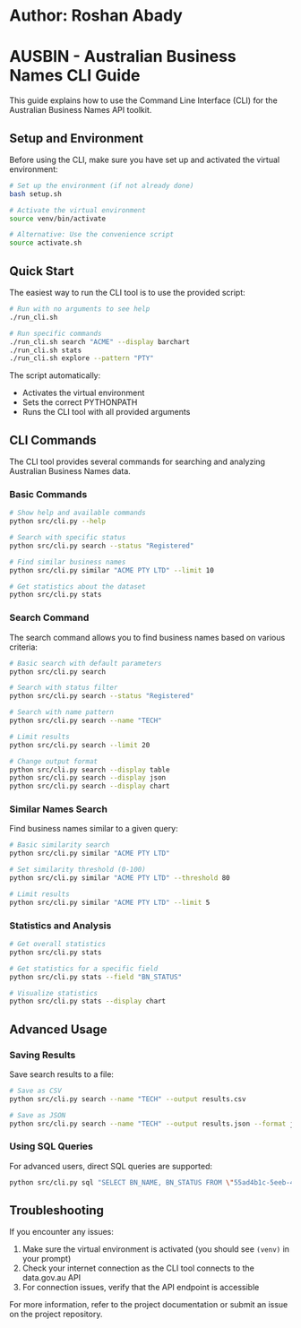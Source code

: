 # Author: Roshan Abady
# AUSBIN - Australian Business Names CLI Guide

This guide explains how to use the Command Line Interface (CLI) for the Australian Business Names API toolkit.

## Setup and Environment

Before using the CLI, make sure you have set up and activated the virtual environment:

```bash
# Set up the environment (if not already done)
bash setup.sh

# Activate the virtual environment
source venv/bin/activate

# Alternative: Use the convenience script
source activate.sh
```

## Quick Start

The easiest way to run the CLI tool is to use the provided script:

```bash
# Run with no arguments to see help
./run_cli.sh

# Run specific commands
./run_cli.sh search "ACME" --display barchart
./run_cli.sh stats
./run_cli.sh explore --pattern "PTY"
```

The script automatically:
- Activates the virtual environment
- Sets the correct PYTHONPATH
- Runs the CLI tool with all provided arguments

## CLI Commands

The CLI tool provides several commands for searching and analyzing Australian Business Names data.

### Basic Commands

```bash
# Show help and available commands
python src/cli.py --help

# Search with specific status
python src/cli.py search --status "Registered"

# Find similar business names
python src/cli.py similar "ACME PTY LTD" --limit 10

# Get statistics about the dataset
python src/cli.py stats
```

### Search Command

The search command allows you to find business names based on various criteria:

```bash
# Basic search with default parameters
python src/cli.py search

# Search with status filter
python src/cli.py search --status "Registered"

# Search with name pattern
python src/cli.py search --name "TECH"

# Limit results
python src/cli.py search --limit 20

# Change output format
python src/cli.py search --display table
python src/cli.py search --display json
python src/cli.py search --display chart
```

### Similar Names Search

Find business names similar to a given query:

```bash
# Basic similarity search
python src/cli.py similar "ACME PTY LTD"

# Set similarity threshold (0-100)
python src/cli.py similar "ACME PTY LTD" --threshold 80

# Limit results
python src/cli.py similar "ACME PTY LTD" --limit 5
```

### Statistics and Analysis

```bash
# Get overall statistics
python src/cli.py stats

# Get statistics for a specific field
python src/cli.py stats --field "BN_STATUS"

# Visualize statistics
python src/cli.py stats --display chart
```

## Advanced Usage

### Saving Results

Save search results to a file:

```bash
# Save as CSV
python src/cli.py search --name "TECH" --output results.csv

# Save as JSON
python src/cli.py search --name "TECH" --output results.json --format json
```

### Using SQL Queries

For advanced users, direct SQL queries are supported:

```bash
python src/cli.py sql "SELECT BN_NAME, BN_STATUS FROM \"55ad4b1c-5eeb-44ea-8b29-d410da431be3\" WHERE BN_STATUS = 'Registered' LIMIT 10"
```

## Troubleshooting

If you encounter any issues:

1. Make sure the virtual environment is activated (you should see `(venv)` in your prompt)
2. Check your internet connection as the CLI tool connects to the data.gov.au API
3. For connection issues, verify that the API endpoint is accessible

For more information, refer to the project documentation or submit an issue on the project repository.
